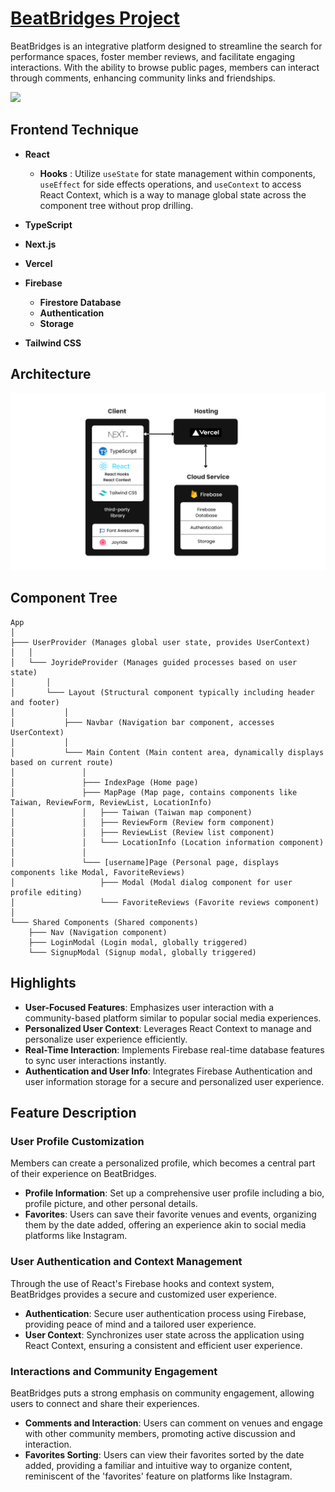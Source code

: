 # [BeatBridges Project](https://beat-bridges.vercel.app/)

BeatBridges is an integrative platform designed to streamline the search for performance spaces, foster member reviews, and facilitate engaging interactions. With the ability to browse public pages, members can interact through comments, enhancing community links and friendships.

![](public/website.png)

## Frontend Technique

- **React**
  - **Hooks** : Utilize `useState` for state management within components, `useEffect` for side effects operations, and `useContext` to access React Context, which is a way to manage global state across the component tree without prop drilling.

- **TypeScript**

- **Next.js**
- **Vercel**

- **Firebase**
  - **Firestore Database**
  - **Authentication**
  - **Storage**
    
- **Tailwind CSS**

## Architecture
![](public/architecture_final.png)

## Component Tree
```
App
│
├─── UserProvider (Manages global user state, provides UserContext)
│   │
│   └─── JoyrideProvider (Manages guided processes based on user state)
│       │
│       └─── Layout (Structural component typically including header and footer)
│           │
│           ├─── Navbar (Navigation bar component, accesses UserContext)
│           │
│           └─── Main Content (Main content area, dynamically displays based on current route)
│               │
│               ├─── IndexPage (Home page)
│               ├─── MapPage (Map page, contains components like Taiwan, ReviewForm, ReviewList, LocationInfo)
│               │   ├─── Taiwan (Taiwan map component)
│               │   ├─── ReviewForm (Review form component)
│               │   ├─── ReviewList (Review list component)
│               │   └─── LocationInfo (Location information component)
│               │
│               └─── [username]Page (Personal page, displays components like Modal, FavoriteReviews)
│                   ├─── Modal (Modal dialog component for user profile editing)
│                   └─── FavoriteReviews (Favorite reviews component)
│
└─── Shared Components (Shared components)
    ├─── Nav (Navigation component)
    ├─── LoginModal (Login modal, globally triggered)
    └─── SignupModal (Signup modal, globally triggered)
```

## Highlights

- **User-Focused Features**: Emphasizes user interaction with a community-based platform similar to popular social media experiences.
- **Personalized User Context**: Leverages React Context to manage and personalize user experience efficiently.
- **Real-Time Interaction**: Implements Firebase real-time database features to sync user interactions instantly.
- **Authentication and User Info**: Integrates Firebase Authentication and user information storage for a secure and personalized user experience.

## Feature Description

### User Profile Customization
Members can create a personalized profile, which becomes a central part of their experience on BeatBridges. 

- **Profile Information**: Set up a comprehensive user profile including a bio, profile picture, and other personal details.
- **Favorites**: Users can save their favorite venues and events, organizing them by the date added, offering an experience akin to social media platforms like Instagram.

### User Authentication and Context Management
Through the use of React's Firebase hooks and context system, BeatBridges provides a secure and customized user experience.

- **Authentication**: Secure user authentication process using Firebase, providing peace of mind and a tailored user experience.
- **User Context**: Synchronizes user state across the application using React Context, ensuring a consistent and efficient user experience.

### Interactions and Community Engagement
BeatBridges puts a strong emphasis on community engagement, allowing users to connect and share their experiences.

- **Comments and Interaction**: Users can comment on venues and engage with other community members, promoting active discussion and interaction.
- **Favorites Sorting**: Users can view their favorites sorted by the date added, providing a familiar and intuitive way to organize content, reminiscent of the 'favorites' feature on platforms like Instagram.
